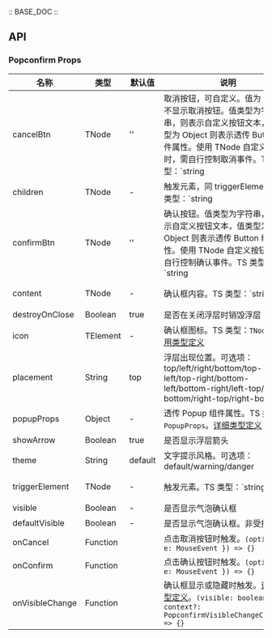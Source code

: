 :: BASE_DOC ::

## API

### Popconfirm Props

名称 | 类型 | 默认值 | 说明 | 必传
-- | -- | -- | -- | --
cancelBtn | TNode | '' | 取消按钮，可自定义。值为 null 则不显示取消按钮。值类型为字符串，则表示自定义按钮文本，值类型为 Object 则表示透传 Button 组件属性。使用 TNode 自定义按钮时，需自行控制取消事件。TS 类型：`string | ButtonProps | TNode`。[通用类型定义](https://github.com/Tencent/tdesign-react/blob/main/src/common.ts)。[详细类型定义](https://github.com/Tencent/tdesign-react/blob/main/src/popconfirm/type.ts) | N
children | TNode | - | 触发元素，同 triggerElement。TS 类型：`string | TNode`。[通用类型定义](https://github.com/Tencent/tdesign-react/blob/main/src/common.ts) | N
confirmBtn | TNode | '' | 确认按钮。值类型为字符串，则表示自定义按钮文本，值类型为 Object 则表示透传 Button 组件属性。使用 TNode 自定义按钮时，需自行控制确认事件。TS 类型：`string | ButtonProps | TNode`。[通用类型定义](https://github.com/Tencent/tdesign-react/blob/main/src/common.ts) | N
content | TNode | - | 确认框内容。TS 类型：`string | TNode`。[通用类型定义](https://github.com/Tencent/tdesign-react/blob/main/src/common.ts) | N
destroyOnClose | Boolean | true | 是否在关闭浮层时销毁浮层 | N
icon | TElement | - | 确认框图标。TS 类型：`TNode`。[通用类型定义](https://github.com/Tencent/tdesign-react/blob/main/src/common.ts) | N
placement | String | top | 浮层出现位置。可选项：top/left/right/bottom/top-left/top-right/bottom-left/bottom-right/left-top/left-bottom/right-top/right-bottom | N
popupProps | Object | - | 透传 Popup 组件属性。TS 类型：`PopupProps`。[详细类型定义](https://github.com/Tencent/tdesign-react/blob/main/src/popconfirm/type.ts) | N
showArrow | Boolean | true | 是否显示浮层箭头 | N
theme | String | default | 文字提示风格。可选项：default/warning/danger | N
triggerElement | TNode | - | 触发元素。TS 类型：`string | TNode`。[通用类型定义](https://github.com/Tencent/tdesign-react/blob/main/src/common.ts) | N
visible | Boolean | - | 是否显示气泡确认框 | N
defaultVisible | Boolean | - | 是否显示气泡确认框。非受控属性 | N
onCancel | Function |  | 点击取消按钮时触发。`(options: { e: MouseEvent }) => {}` | N
onConfirm | Function |  | 点击确认按钮时触发。`(options: { e: MouseEvent }) => {}` | N
onVisibleChange | Function |  | 确认框显示或隐藏时触发。[详细类型定义](https://github.com/Tencent/tdesign-react/blob/main/src/popconfirm/type.ts)。`(visible: boolean, context?: PopconfirmVisibleChangeContext) => {}` | N
